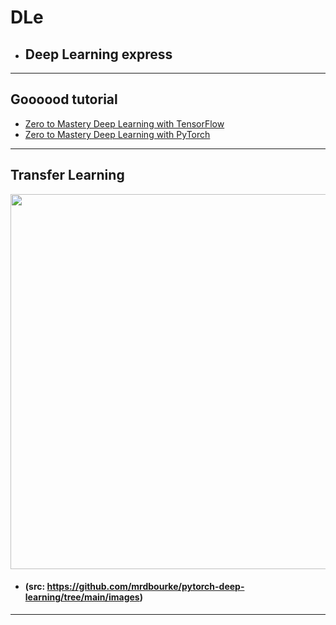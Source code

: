 # DLe
- ## Deep Learning express
---
## Goooood tutorial
- [Zero to Mastery Deep Learning with TensorFlow](https://github.com/mrdbourke/tensorflow-deep-learning)
- [Zero to Mastery Deep Learning with PyTorch](https://github.com/mrdbourke/pytorch-deep-learning)
---
## Transfer Learning 
<img src="https://github.com/mrdbourke/pytorch-deep-learning/raw/main/images/06-transfer-learning-example-overview.png" width=800 height=600>  

- #### (src: https://github.com/mrdbourke/pytorch-deep-learning/tree/main/images)  

---

